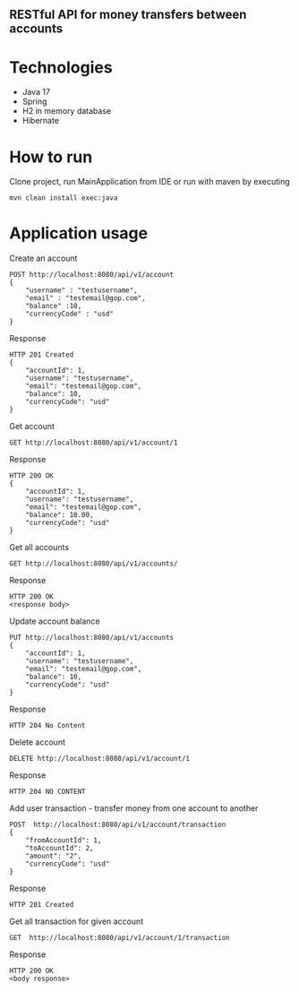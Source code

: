 ##  RESTful API for money transfers between accounts
# Technologies
 - Java 17
 - Spring
 - H2 in memory database
 - Hibernate 
# How to run
Clone project, run MainApplication from IDE or run with maven by executing

```
mvn clean install exec:java
```

# Application usage
Create an account
````
POST http://localhost:8080/api/v1/account
{
	"username" : "testusername",
	"email" : "testemail@gop.com",
	"balance" :10,
	"currencyCode" : "usd"
}
````
Response
````
HTTP 201 Created
{
    "accountId": 1,
    "username": "testusername",
    "email": "testemail@gop.com",
    "balance": 10,
    "currencyCode": "usd"
}
````
Get account
````
GET http://localhost:8080/api/v1/account/1
````
Response
````
HTTP 200 OK
{
    "accountId": 1,
    "username": "testusername",
    "email": "testemail@gop.com",
    "balance": 10.00,
    "currencyCode": "usd"
}
````
Get all accounts
````
GET http://localhost:8080/api/v1/accounts/
````
Response
````
HTTP 200 OK
<response body>
````

Update account balance
````
PUT http://localhost:8080/api/v1/accounts
{
    "accountId": 1,
    "username": "testusername",
    "email": "testemail@gop.com",
    "balance": 10,
    "currencyCode": "usd"
}
````
Response
````
HTTP 204 No Content
````

Delete account
````
DELETE http://localhost:8080/api/v1/account/1
````
Response
````
HTTP 204 NO CONTENT
````
Add user transaction - transfer money from one account to another
````
POST  http://localhost:8080/api/v1/account/transaction
{
    "fromAccountId": 1,
    "toAccountId": 2,
    "amount": "2",
    "currencyCode": "usd"
}
````
Response
````
HTTP 201 Created
````
Get all transaction for given account
````
GET  http://localhost:8080/api/v1/account/1/transaction
````
Response
````
HTTP 200 OK
<body response>
````



